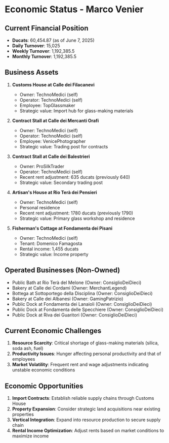 # Economic Status - Marco Venier

## Current Financial Position
- **Ducats**: 60,454.87 (as of June 7, 2025)
- **Daily Turnover**: 15,025
- **Weekly Turnover**: 1,192,385.5
- **Monthly Turnover**: 1,192,385.5

## Business Assets
1. **Customs House at Calle dei Filacanevi**
   - Owner: TechnoMedici (self)
   - Operator: TechnoMedici (self)
   - Employee: TopGlassmaker
   - Strategic value: Import hub for glass-making materials

2. **Contract Stall at Calle dei Mercanti Orafi**
   - Owner: TechnoMedici (self)
   - Operator: TechnoMedici (self)
   - Employee: VenicePhotographer
   - Strategic value: Trading post for contracts

3. **Contract Stall at Calle dei Balestrieri**
   - Owner: ProSilkTrader
   - Operator: TechnoMedici (self)
   - Recent rent adjustment: 635 ducats (previously 640)
   - Strategic value: Secondary trading post

4. **Artisan's House at Rio Terà dei Pensieri**
   - Owner: TechnoMedici (self)
   - Personal residence
   - Recent rent adjustment: 1780 ducats (previously 1790)
   - Strategic value: Primary glass workshop and residence

5. **Fisherman's Cottage at Fondamenta dei Pisani**
   - Owner: TechnoMedici (self)
   - Tenant: Domenico Famagosta
   - Rental income: 1,455 ducats
   - Strategic value: Income property

## Operated Businesses (Non-Owned)
- Public Bath at Rio Terà del Melone (Owner: ConsiglioDeiDieci)
- Bakery at Calle dei Cordami (Owner: MerchantLegend)
- Bottega at Sottoportego della Disciplina (Owner: ConsiglioDeiDieci)
- Bakery at Calle dei Albanesi (Owner: GamingPatrizio)
- Public Dock at Fondamenta dei Lanaioli (Owner: ConsiglioDeiDieci)
- Public Dock at Fondamenta delle Specchiere (Owner: ConsiglioDeiDieci)
- Public Dock at Riva dei Guaritori (Owner: ConsiglioDeiDieci)

## Current Economic Challenges
1. **Resource Scarcity**: Critical shortage of glass-making materials (silica, soda ash, fuel)
2. **Productivity Issues**: Hunger affecting personal productivity and that of employees
3. **Market Volatility**: Frequent rent and wage adjustments indicating unstable economic conditions

## Economic Opportunities
1. **Import Contracts**: Establish reliable supply chains through Customs House
2. **Property Expansion**: Consider strategic land acquisitions near existing properties
3. **Vertical Integration**: Expand into resource production to secure supply chain
4. **Rental Income Optimization**: Adjust rents based on market conditions to maximize income

